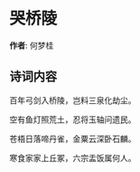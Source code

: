# 哭桥陵

**作者**: 何梦桂

## 诗词内容

百年弓剑入桥陵，岂料三泉化劫尘。

空有鱼灯照荒土，忍将玉轴问遗民。

苍梧日落啼丹雀，金粟云深卧石麟。

寒食家家上丘冢，六宗盂饭属何人。

